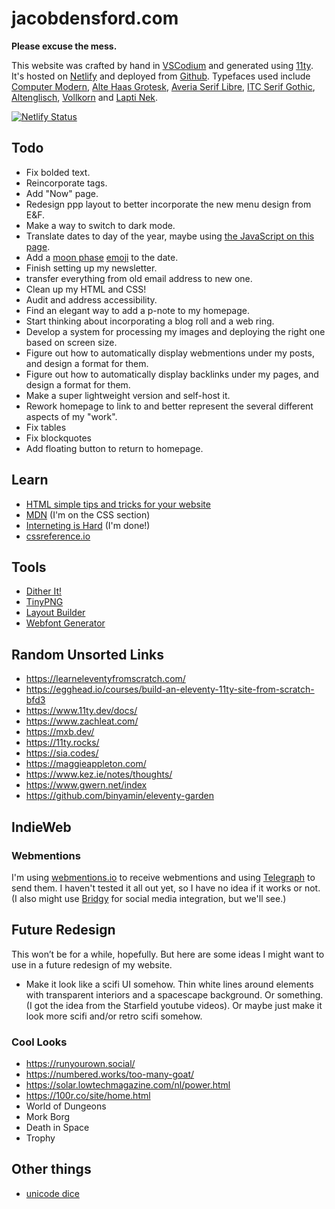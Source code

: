 # jacobdensford.com

**Please excuse the mess.**

This website was crafted by hand in [VSCodium](https://vscodium.com/) and generated using [11ty](https://www.11ty.dev/). It's hosted on [Netlify](https://www.netlify.com/) and deployed from [Github](https://github.com/jacobdensford/jacobdensford.com). Typefaces used include [Computer Modern](https://fontsinuse.com/typefaces/39120/computer-modern), [Alte Haas Grotesk](https://fontsinuse.com/typefaces/82632/alte-haas-grotesk), [Averia Serif Libre](http://iotic.com/averia/), [ITC Serif Gothic](https://fontsinuse.com/typefaces/1907/itc-serif-gothic), [Altenglisch](https://fontsinuse.com/search?terms=Altenglisch&page=1), [Vollkorn](https://vollkorn-typeface.com/) and [Lapti Nek](https://aurekfonts.github.io/?font=LaptiNekAF).

[![Netlify Status](https://api.netlify.com/api/v1/badges/8167ff8f-a9c5-4327-8e0b-ea0e84056bdb/deploy-status)](https://app.netlify.com/sites/flourishing-sunflower-497834/deploys)

## Todo

- Fix bolded text.
- Reincorporate tags.
- Add "Now" page.
- Redesign ppp layout to better incorporate the new menu design from E&F.
- Make a way to switch to dark mode.
- Translate dates to day of the year, maybe using [the JavaScript on this page](https://www.epochconverter.com/daynumbers).
- Add a [moon phase](https://www.timeanddate.com/moon/phases/) [emoji](https://emojipedia.org/search/?q=moon) to the date.
- Finish setting up my newsletter.
- transfer everything from old email address to new one.
- Clean up my HTML and CSS!
- Audit and address accessibility.
- Find an elegant way to add a p-note to my homepage.
- Start thinking about incorporating a blog roll and a web ring.
- Develop a system for processing my images and deploying the right one based on screen size.
- Figure out how to automatically display webmentions under my posts, and design a format for them.
- Figure out how to automatically display backlinks under my pages, and design a format for them.
- Make a super lightweight version and self-host it.
- Rework homepage to link to and better represent the several different aspects of my "work".
- Fix tables
- Fix blockquotes
- Add floating button to return to homepage.

## Learn

- [HTML simple tips and tricks for your website](https://thomasorus.com/html-tips.html)
- [MDN](https://developer.mozilla.org/en-US/) (I'm on the CSS section)
- [Interneting is Hard](https://www.internetingishard.com/) (I'm done!)
- [cssreference.io](https://cssreference.io/)

## Tools

- [Dither It!](https://ditherit.com/)
- [TinyPNG](https://tinypng.com/)
- [Layout Builder](https://sadgrl.online/projects/layout-builder/)
- [Webfont Generator](https://www.fontsquirrel.com/tools/webfont-generator)

## Random Unsorted Links

- https://learneleventyfromscratch.com/
- https://egghead.io/courses/build-an-eleventy-11ty-site-from-scratch-bfd3
- https://www.11ty.dev/docs/
- https://www.zachleat.com/
- https://mxb.dev/
- https://11ty.rocks/
- https://sia.codes/
- https://maggieappleton.com/
- https://www.kez.ie/notes/thoughts/
- https://www.gwern.net/index
- https://github.com/binyamin/eleventy-garden

## IndieWeb

### Webmentions

I'm using [webmentions.io](https://webmention.io/) to receive webmentions and using [Telegraph](https://telegraph.p3k.io/) to send them. I haven't tested it all out yet, so I have no idea if it works or not. (I also might use [Bridgy](https://brid.gy/) for social media integration, but we'll see.)

## Future Redesign

This won’t be for a while, hopefully. But here are some ideas I might want to use in a future redesign of my website.

- Make it look like a scifi UI somehow. Thin white lines around elements with transparent interiors and a spacescape background. Or something. (I got the idea from the Starfield youtube videos). Or maybe just make it look more scifi and/or retro scifi somehow.

### Cool Looks

- https://runyourown.social/
- https://numbered.works/too-many-goat/
- https://solar.lowtechmagazine.com/nl/power.html
- https://100r.co/site/home.html
- World of Dungeons
- Mork Borg
- Death in Space
- Trophy

## Other things

- [unicode dice](https://www.htmlsymbols.xyz/games-symbols/dice)
